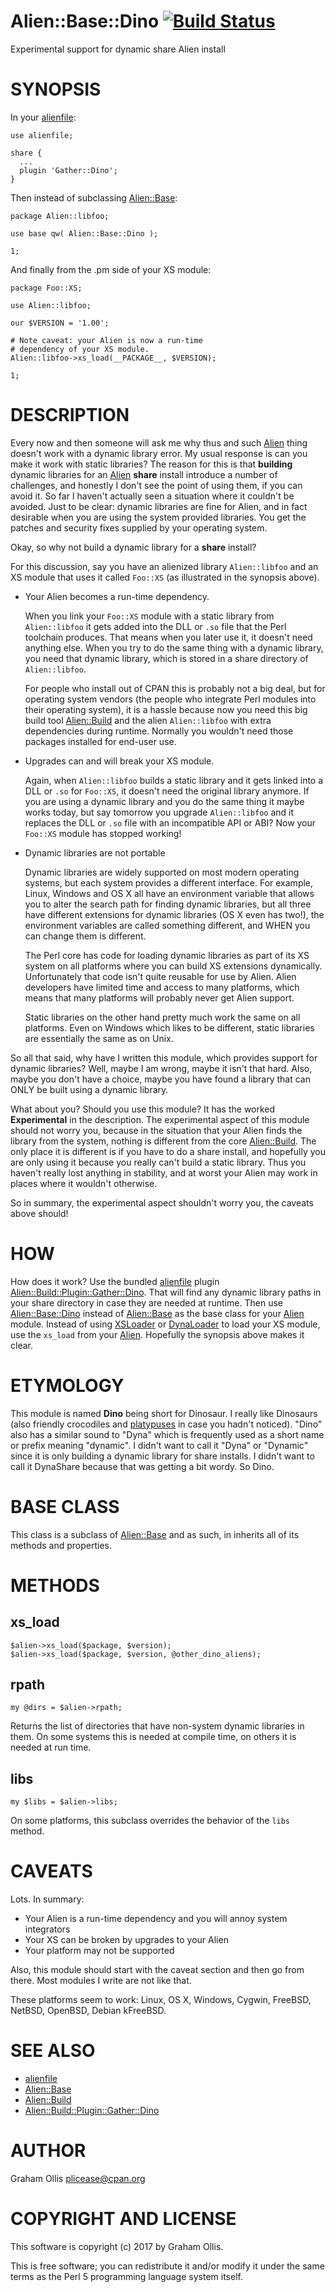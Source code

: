 # Alien::Base::Dino [![Build Status](https://secure.travis-ci.org/plicease/Alien-Base-Dino.png)](http://travis-ci.org/plicease/Alien-Base-Dino)

Experimental support for dynamic share Alien install

# SYNOPSIS

In your [alienfile](https://metacpan.org/pod/alienfile):

    use alienfile;
    
    share {
      ...
      plugin 'Gather::Dino';
    }

Then instead of subclassing [Alien::Base](https://metacpan.org/pod/Alien::Base):

    package Alien::libfoo;
    
    use base qw( Alien::Base::Dino );
    
    1;

And finally from the .pm side of your XS module:

    package Foo::XS;
    
    use Alien::libfoo;
    
    our $VERSION = '1.00';
    
    # Note caveat: your Alien is now a run-time
    # dependency of your XS module.
    Alien::libfoo->xs_load(__PACKAGE__, $VERSION);
    
    1;

# DESCRIPTION

Every now and then someone will ask me why thus and such [Alien](https://metacpan.org/pod/Alien) thing 
doesn't work with a dynamic library error.  My usual response is can you 
make it work with static libraries?  The reason for this is that 
**building** dynamic libraries for an [Alien](https://metacpan.org/pod/Alien) **share** install introduce 
a number of challenges, and honestly I don't see the point of using 
them, if you can avoid it.  So far I haven't actually seen a situation 
where it couldn't be avoided.  Just to be clear: dynamic libraries are 
fine for Alien, and in fact desirable when you are using the system 
provided libraries.  You get the patches and security fixes supplied by 
your operating system.

Okay, so why not build a dynamic library for a **share** install?

For this discussion, say you have an alienized library `Alien::libfoo` 
and an XS module that uses it called `Foo::XS` (as illustrated in the 
synopsis above).

- Your Alien becomes a run-time dependency.

    When you link your `Foo::XS` module with a static library from 
    `Alien::libfoo` it gets added into the DLL or `.so` file that the Perl 
    toolchain produces.  That means when you later use it, it doesn't need 
    anything else.  When you try to do the same thing with a dynamic 
    library, you need that dynamic library, which is stored in a share 
    directory of `Alien::libfoo`.

    For people who install out of CPAN this is probably not a big deal, but 
    for operating system vendors (the people who integrate Perl modules into 
    their operating system), it is a hassle because now you need this big 
    build tool [Alien::Build](https://metacpan.org/pod/Alien::Build) and the alien `Alien::libfoo` with extra 
    dependencies during runtime.  Normally you wouldn't need those packages 
    installed for end-user use.

- Upgrades can and will break your XS module.

    Again, when `Alien::libfoo` builds a static library and it gets linked 
    into a DLL or `.so` for `Foo::XS`, it doesn't need the original 
    library anymore.  If you are using a dynamic library and you do the same 
    thing it maybe works today, but say tomorrow you upgrade 
    `Alien::libfoo` and it replaces the DLL or `.so` file with an 
    incompatible API or ABI?  Now your `Foo::XS` module has stopped 
    working!

- Dynamic libraries are not portable

    Dynamic libraries are widely supported on most modern operating systems, 
    but each system provides a different interface.  For example, Linux, 
    Windows and OS X all have an environment variable that allows you to 
    alter the search path for finding dynamic libraries, but all three have 
    different extensions for dynamic libraries (OS X even has two!), the 
    environment variables are called something different, and WHEN you can 
    change them is different.

    The Perl core has code for loading dynamic libraries as part of its XS 
    system on all platforms where you can build XS extensions dynamically. 
    Unfortunately that code isn't quite reusable for use by Alien.  Alien 
    developers have limited time and access to many platforms, which means 
    that many platforms will probably never get Alien support.

    Static libraries on the other hand pretty much work the same on all 
    platforms.  Even on Windows which likes to be different, static 
    libraries are essentially the same as on Unix.

So all that said, why have I written this module, which provides support 
for dynamic libraries?  Well, maybe I am wrong, maybe it isn't that 
hard.  Also, maybe you don't have a choice, maybe you have found a 
library that can ONLY be built using a dynamic library.

What about you?  Should you use this module?  It has the worked 
**Experimental** in the description.  The experimental aspect of this 
module should not worry you, because in the situation that your Alien 
finds the library from the system, nothing is different from the core 
[Alien::Build](https://metacpan.org/pod/Alien::Build).  The only place it is different is if you have to do a 
share install, and hopefully you are only using it because you really 
can't build a static library.  Thus you haven't really lost anything in 
stability, and at worst your Alien may work in places where it wouldn't 
otherwise.

So in summary, the experimental aspect shouldn't worry you, the caveats 
above should!

# HOW

How does it work?  Use the bundled [alienfile](https://metacpan.org/pod/alienfile) plugin 
[Alien::Build::Plugin::Gather::Dino](https://metacpan.org/pod/Alien::Build::Plugin::Gather::Dino).  That will find any dynamic 
library paths in your share directory in case they are needed at 
runtime.  Then use [Alien::Base::Dino](https://metacpan.org/pod/Alien::Base::Dino) instead of [Alien::Base](https://metacpan.org/pod/Alien::Base) as the 
base class for your [Alien](https://metacpan.org/pod/Alien) module.  Instead of using [XSLoader](https://metacpan.org/pod/XSLoader) or 
[DynaLoader](https://metacpan.org/pod/DynaLoader) to load your XS module, use the `xs_load` from your 
[Alien](https://metacpan.org/pod/Alien).  Hopefully the synopsis above makes it clear.

# ETYMOLOGY

This module is named **Dino** being short for Dinosaur.  I really like 
Dinosaurs (also friendly crocodiles and [platypuses](https://metacpan.org/pod/FFI::Platypus) in 
case you hadn't noticed).  "Dino" also has a similar sound to "Dyna" 
which is frequently used as a short name or prefix meaning "dynamic".  I 
didn't want to call it "Dyna" or "Dynamic" since it is only building a 
dynamic library for share installs.  I didn't want to call it DynaShare 
because that was getting a bit wordy.  So Dino.

# BASE CLASS

This class is a subclass of [Alien::Base](https://metacpan.org/pod/Alien::Base) and as such, in inherits all
of its methods and properties.

# METHODS

## xs\_load

    $alien->xs_load($package, $version);
    $alien->xs_load($package, $version, @other_dino_aliens);

## rpath

    my @dirs = $alien->rpath;

Returns the list of directories that have non-system dynamic libraries
in them.  On some systems this is needed at compile time, on others
it is needed at run time.

## libs

    my $libs = $alien->libs;

On some platforms, this subclass overrides the behavior of the `libs` method.

# CAVEATS

Lots.  In summary:

- Your Alien is a run-time dependency and you will annoy system integrators
- Your XS can be broken by upgrades to your Alien
- Your platform may not be supported

Also, this module should start with the caveat section and then go from 
there.  Most modules I write are not like that.

These platforms seem to work: Linux, OS X, Windows, Cygwin, FreeBSD, 
NetBSD, OpenBSD, Debian kFreeBSD.

# SEE ALSO

- [alienfile](https://metacpan.org/pod/alienfile)
- [Alien::Base](https://metacpan.org/pod/Alien::Base)
- [Alien::Build](https://metacpan.org/pod/Alien::Build)
- [Alien::Build::Plugin::Gather::Dino](https://metacpan.org/pod/Alien::Build::Plugin::Gather::Dino)

# AUTHOR

Graham Ollis <plicease@cpan.org>

# COPYRIGHT AND LICENSE

This software is copyright (c) 2017 by Graham Ollis.

This is free software; you can redistribute it and/or modify it under
the same terms as the Perl 5 programming language system itself.
